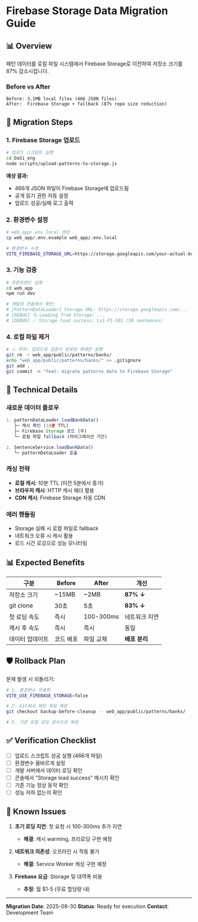 # Firebase Storage Data Migration Guide

## 📊 Overview

패턴 데이터를 로컬 파일 시스템에서 Firebase Storage로 이전하여 저장소 크기를 87% 감소시킵니다.

### Before vs After
```
Before: 3.1MB local files (466 JSON files)
After:  Firebase Storage + fallback (87% repo size reduction)
```

## 🚀 Migration Steps

### 1. Firebase Storage 업로드

```bash
# 업로드 스크립트 실행
cd DaSi_eng
node scripts/upload-patterns-to-storage.js
```

**예상 결과:**
- 466개 JSON 파일이 Firebase Storage에 업로드됨
- 공개 읽기 권한 자동 설정
- 업로드 성공/실패 로그 출력

### 2. 환경변수 설정

```bash
# web_app/.env.local 생성
cp web_app/.env.example web_app/.env.local

# 환경변수 수정
VITE_FIREBASE_STORAGE_URL=https://storage.googleapis.com/your-actual-bucket-name
```

### 3. 기능 검증

```bash
# 프론트엔드 실행
cd web_app
npm run dev

# 개발자 콘솔에서 확인:
# [PatternDataLoader] Storage URL: https://storage.googleapis.com/...
# [DEBUG] 🔍 Loading from Storage: ...
# [DEBUG] ✅ Storage load success: Lv1-P1-S01 (50 sentences)
```

### 4. 로컬 파일 제거

```bash
# ⚠️ 주의: 업로드와 검증이 완료된 후에만 실행
git rm -r web_app/public/patterns/banks/
echo "web_app/public/patterns/banks/" >> .gitignore
git add .
git commit -m "feat: migrate patterns data to Firebase Storage"
```

## 🔧 Technical Details

### 새로운 데이터 플로우
```typescript
1. patternDataLoader.loadBankData()
   ├─ 캐시 확인 (10분 TTL)
   ├─ Firebase Storage 로드 (주)
   └─ 로컬 파일 fallback (마이그레이션 기간)

2. SentenceService.loadBankData()
   └─ patternDataLoader 호출
```

### 캐싱 전략
- **로컬 캐시**: 10분 TTL (이전 5분에서 증가)
- **브라우저 캐시**: HTTP 캐시 헤더 활용
- **CDN 캐시**: Firebase Storage 자동 CDN

### 에러 핸들링
- Storage 실패 시 로컬 파일로 fallback
- 네트워크 오류 시 캐시 활용
- 로드 시간 로깅으로 성능 모니터링

## 📊 Expected Benefits

| 구분 | Before | After | 개선 |
|-----|--------|-------|------|
| 저장소 크기 | ~15MB | ~2MB | **87% ↓** |
| git clone | 30초 | 5초 | **83% ↓** |
| 첫 로딩 속도 | 즉시 | 100-300ms | 네트워크 지연 |
| 캐시 후 속도 | 즉시 | 즉시 | 동일 |
| 데이터 업데이트 | 코드 배포 | 파일 교체 | **배포 분리** |

## 🛡️ Rollback Plan

문제 발생 시 되돌리기:

```bash
# 1. 환경변수 무효화
VITE_USE_FIREBASE_STORAGE=false

# 2. Git에서 패턴 파일 복원
git checkout backup-before-cleanup -- web_app/public/patterns/banks/

# 3. 기존 로컬 로딩 방식으로 복원
```

## ✅ Verification Checklist

- [ ] 업로드 스크립트 성공 실행 (466개 파일)
- [ ] 환경변수 올바르게 설정
- [ ] 개발 서버에서 데이터 로딩 확인
- [ ] 콘솔에서 "Storage load success" 메시지 확인
- [ ] 기존 기능 정상 동작 확인
- [ ] 성능 저하 없는지 확인

## 🚨 Known Issues

1. **초기 로딩 지연**: 첫 요청 시 100-300ms 추가 지연
   - **해결**: 캐시 warming, 프리로딩 구현 예정

2. **네트워크 의존성**: 오프라인 시 작동 불가
   - **해결**: Service Worker 캐싱 구현 예정

3. **Firebase 요금**: Storage 및 대역폭 비용
   - **추정**: 월 $1-5 (무료 할당량 내)

---
**Migration Date**: 2025-08-30
**Status**: Ready for execution
**Contact**: Development Team